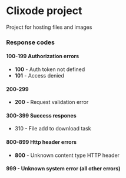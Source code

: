 # Clixode project

Project for hosting files and images

### Response codes

#### 100-199 Authorization errors
 - **100** - Auth token not defined
 - **101** - Access denied
 
#### 200-299 
 - **200** - Request validation error
  
#### 300-399 Success respones
 - 310 - File add to download task
    
#### 800-899 Http header errors
 - **800** - Unknown content type HTTP header

#### 999 - Unknown system error (all other errors)
